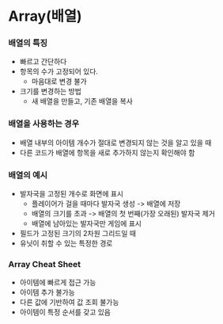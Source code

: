 # Array(배열)
### 배열의 특징
- 빠르고 간단하다
- 항목의 수가 고정되어 있다.
    - 마음대로 변경 불가
- 크기를 변경하는 방법
    - 새 배열을 만들고, 기존 배열을 복사
### 배열을 사용하는 경우
- 배열 내부의 아이템 개수가 절대로 변경되지 않는 것을 알고 있을 때
- 다른 코드가 배열에 항목을 새로 추가하지 않는지 확인해야 함
### 배열의 예시
- 발자국을 고정된 개수로 화면에 표시
    - 플레이어가 걸을 때마다 발자국 생성 -> 배열에 저장
    - 배열의 크기를 초과 -> 배열의 첫 번째(가장 오래된) 발자국 제거
    - 배열에 남아있는 발자국만 게임에 표시
- 필드가 고정된 크기의 2차원 그리드일 때
- 유닛이 취할 수 있는 특정한 경로
### Array Cheat Sheet
- 아이템에 빠르게 접근 가능
- 아이템 추가 불가능
- 다른 값에 기반하여 값 조회 불가능
- 아이템이 특정 순서를 갖고 있음
